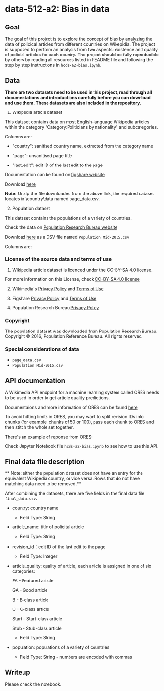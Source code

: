 # data-512-a2: Bias in data

## Goal
The goal of this project is to explore the concept of bias by analyzing the data of policical articles from different countries on Wikepidia. The project is supposed to perform an analysis from two aspects: existence and quality of policial articles for each country. The project should be fully reproducible by others by reading all resources listed in README file and following the step by step instructions in `hcds-a2-bias.ipynb`.


## Data
**There are two datasets need to be used in this project, read through all documentations and introductions carefully before you can download and use them. These datasets are also included in the repository.** 

1. Wikipedia article dataset

This dataset contains data on most English-language Wikipedia articles within the category "Category:Politicians by nationality" and subcategories. 

Columns are:

 - "country": sanitised country name, extracted from the category name

 - "page": unsanitised page title

 - "last_edit": edit ID of the last edit to the page


Documentation can be found on [figshare website](https://figshare.com/articles/Untitled_Item/5513449)

Download [here](https://ndownloader.figshare.com/files/9614893)

**Note:** Unzip the file downloaded from the above link, the required dataset locates in \country\data named page_data.csv.

2. Population dataset

This dataset contains the populations of a variety of countries.

Check the data on [Population Research Bureau website](http://www.prb.org/DataFinder/Topic/Rankings.aspx?ind=14)

Download [here](http://www.prb.org/RawData.axd?ind=14&fmt=14&tf=76&loc=34235%2c249%2c250%2c251%2c252%2c253%2c254%2c34227%2c255%2c257%2c258%2c259%2c260%2c261%2c262%2c263%2c264%2c265%2c266%2c267%2c268%2c269%2c270%2c271%2c272%2c274%2c275%2c276%2c277%2c278%2c279%2c280%2c281%2c282%2c283%2c284%2c285%2c286%2c287%2c288%2c289%2c290%2c291%2c292%2c294%2c295%2c296%2c297%2c298%2c299%2c300%2c301%2c302%2c304%2c305%2c306%2c307%2c308%2c311%2c312%2c315%2c316%2c317%2c318%2c319%2c320%2c321%2c322%2c324%2c325%2c326%2c327%2c328%2c34234%2c329%2c330%2c331%2c332%2c333%2c334%2c336%2c337%2c338%2c339%2c340%2c342%2c343%2c344%2c345%2c346%2c347%2c348%2c349%2c350%2c351%2c352%2c353%2c354%2c358%2c359%2c360%2c361%2c362%2c363%2c364%2c365%2c366%2c367%2c368%2c369%2c370%2c371%2c372%2c373%2c374%2c375%2c377%2c378%2c379%2c380%2c381%2c382%2c383%2c384%2c385%2c386%2c387%2c388%2c389%2c390%2c392%2c393%2c394%2c395%2c396%2c397%2c398%2c399%2c400%2c401%2c402%2c404%2c405%2c406%2c407%2c408%2c409%2c410%2c411%2c415%2c416%2c417%2c418%2c419%2c420%2c421%2c422%2c423%2c424%2c425%2c427%2c428%2c429%2c430%2c431%2c432%2c433%2c434%2c435%2c437%2c438%2c439%2c440%2c441%2c442%2c443%2c444%2c445%2c446%2c448%2c449%2c450%2c451%2c452%2c453%2c454%2c455%2c456%2c457%2c458%2c459%2c460%2c461%2c462%2c464%2c465%2c466%2c467%2c468%2c469%2c470%2c471%2c472%2c473%2c474%2c475%2c476%2c477%2c478%2c479%2c480) as a CSV file named `Population Mid-2015.csv`

Columns are:


### License of the source data and terms of use

1. Wikipedia article dataset is licenced under the CC-BY-SA 4.0 license.

For more information on this License, check [CC-BY-SA 4.0 license](https://creativecommons.org/licenses/by-sa/4.0/legalcode)

2. Wikimedia's [Privacy Policy](https://wikimediafoundation.org/wiki/Privacy_policy) and [Terms of Use](https://wikimediafoundation.org/wiki/Terms_of_Use/en)

3. Figshare [Privacy Policy](https://figshare.com/privacy) and [Terms of Use](https://figshare.com/terms)

4. Population Research Bureau [Privacy Policy](http://www.prb.org/DataFinder/Topic/~/link.aspx?_id=11A2A1677D184053936CE705FAEDEC1D&_z=z)

### Copyright
The population dataset was downloaded from Population Research Bureau. Copyright © 2016, Population Reference Bureau. All rights reserved.

### Special considerations of data
- `page_data.csv`
- `Population Mid-2015.csv`

## API documentation
A Wikimedia API endpoint for a machine learning system called ORES needs to be used in order to get article quality predictions.

Documentaions and more information of ORES can be found [here](https://www.mediawiki.org/wiki/ORES)

To avoid hitting limits in ORES, you may want to split revision IDs into chunks (for example: chunks of 50 or 100), pass each chunk to ORES and then stitch the whole set together.

There's an example of reponse from ORES:



Check Jupyter Notebook file `hcds-a2-bias.ipynb` to see how to use this API.


## Final data file description
** Note: either the population dataset does not have an entry for the equivalent Wikipedia country, or vice versa. Rows that do not have matching data need to be removed.** 

After combining the datasets, there are five fields in the final data file `final_data.csv`:

* country: country name
  * Field Type: String
* article_name: title of policital article
  * Field Type: String
* revision_id：edit ID of the last edit to the page
  * Field Type: Integer
* article_quality: quality of article, each article is assigned in one of six categories:

  FA - Featured article
  
  GA - Good article
  
  B - B-class article

  C - C-class article

  Start - Start-class article

  Stub - Stub-class article
  * Field Type: String
  
* population: populations of a variety of countries
  * Field Type: String - numbers are encoded with commas






## Writeup
Please check the notebook.
